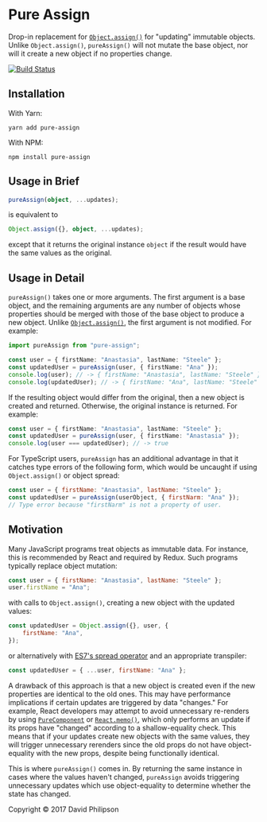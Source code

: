 # Pure Assign

Drop-in replacement for
[`Object.assign()`](https://developer.mozilla.org/en-US/docs/Web/JavaScript/Reference/Global_Objects/Object/assign)
for "updating" immutable objects. Unlike `Object.assign()`, `pureAssign()` will
not mutate the base object, nor will it create a new object if no properties
change.

[![Build
Status](https://travis-ci.org/dphilipson/pure-assign.svg?branch=master)](https://travis-ci.org/dphilipson/pure-assign)

## Installation

With Yarn:

```
yarn add pure-assign
```

With NPM:

```
npm install pure-assign
```

## Usage in Brief

```ts
pureAssign(object, ...updates);
```

is equivalent to

```ts
Object.assign({}, object, ...updates);
```

except that it returns the original instance `object` if the result would have
the same values as the original.

## Usage in Detail

`pureAssign()` takes one or more arguments. The first argument is a base object,
and the remaining arguments are any number of objects whose properties should be
merged with those of the base object to produce a new object. Unlike
[`Object.assign()`](https://developer.mozilla.org/en-US/docs/Web/JavaScript/Reference/Global_Objects/Object/assign),
the first argument is not modified. For example:

```ts
import pureAssign from "pure-assign";

const user = { firstName: "Anastasia", lastName: "Steele" };
const updatedUser = pureAssign(user, { firstName: "Ana" });
console.log(user); // -> { firstName: "Anastasia", lastName: "Steele" }
console.log(updatedUser); // -> { firstName: "Ana", lastName: "Steele" }
```

If the resulting object would differ from the original, then a new object is
created and returned. Otherwise, the original instance is returned. For example:

```ts
const user = { firstName: "Anastasia", lastName: "Steele" };
const updatedUser = pureAssign(user, { firstName: "Anastasia" });
console.log(user === updatedUser); // -> true
```

For TypeScript users, `pureAssign` has an additional advantage in that it
catches type errors of the following form, which would be uncaught if using
`Object.assign()` or object spread:

```javascript
const user = { firstName: "Anastasia", lastName: "Steele" };
const updatedUser = pureAssign(userObject, { firstNarm: "Ana" });
// Type error because "firstNarm" is not a property of user.
```

## Motivation

Many JavaScript programs treat objects as immutable data. For instance, this is
recommended by React and required by Redux. Such programs typically replace
object mutation:

```javascript
const user = { firstName: "Anastasia", lastName: "Steele" };
user.firstName = "Ana";
```

with calls to `Object.assign()`, creating a new object with the updated values:

```javascript
const updatedUser = Object.assign({}, user, {
    firstName: "Ana",
});
```

or alternatively with [ES7's spread
operator](https://github.com/sebmarkbage/ecmascript-rest-spread) and an
appropriate transpiler:

```javascript
const updatedUser = { ...user, firstName: "Ana" };
```

A drawback of this approach is that a new object is created even if the new
properties are identical to the old ones. This may have performance implications
if certain updates are triggered by data "changes." For example, React
developers may attempt to avoid unnecessary re-renders by using
[`PureComponent`](https://reactjs.org/docs/react-api.html#reactpurecomponent) or
[`React.memo()`](https://reactjs.org/docs/react-api.html#reactmemo), which only
performs an update if its props have "changed" according to a shallow-equality
check. This means that if your updates create new objects with the same values,
they will trigger unnecessary rerenders since the old props do not have
object-equality with the new props, despite being functionally identical.

This is where `pureAssign()` comes in. By returning the same instance in cases
where the values haven't changed, `pureAssign` avoids triggering unnecessary
updates which use object-equality to determine whether the state has changed.

Copyright © 2017 David Philipson
